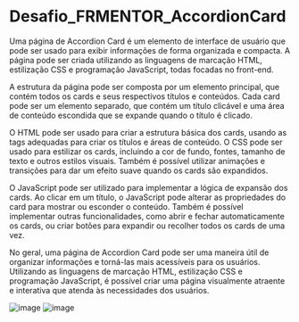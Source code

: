 # Desafio_FRMENTOR_AccordionCard



Uma página de Accordion Card é um elemento de interface de usuário que pode ser usado para exibir informações de forma organizada e compacta. A página pode ser criada utilizando as linguagens de marcação HTML, estilização CSS e programação JavaScript, todas focadas no front-end.

A estrutura da página pode ser composta por um elemento principal, que contém todos os cards e seus respectivos títulos e conteúdos. Cada card pode ser um elemento separado, que contém um título clicável e uma área de conteúdo escondida que se expande quando o título é clicado.

O HTML pode ser usado para criar a estrutura básica dos cards, usando as tags adequadas para criar os títulos e áreas de conteúdo. O CSS pode ser usado para estilizar os cards, incluindo a cor de fundo, fontes, tamanho de texto e outros estilos visuais. Também é possível utilizar animações e transições para dar um efeito suave quando os cards são expandidos.

O JavaScript pode ser utilizado para implementar a lógica de expansão dos cards. Ao clicar em um título, o JavaScript pode alterar as propriedades do card para mostrar ou esconder o conteúdo. Também é possível implementar outras funcionalidades, como abrir e fechar automaticamente os cards, ou criar botões para expandir ou recolher todos os cards de uma vez.

No geral, uma página de Accordion Card pode ser uma maneira útil de organizar informações e torná-las mais acessíveis para os usuários. Utilizando as linguagens de marcação HTML, estilização CSS e programação JavaScript, é possível criar uma página visualmente atraente e interativa que atenda às necessidades dos usuários.



![image](https://user-images.githubusercontent.com/99044745/220001021-83e8893e-0f5e-419b-a0f2-d0cfbf4042a9.png)
![image](https://user-images.githubusercontent.com/99044745/220001292-78e70f5a-80aa-4c3e-a7ed-3e80e45334a0.png)
